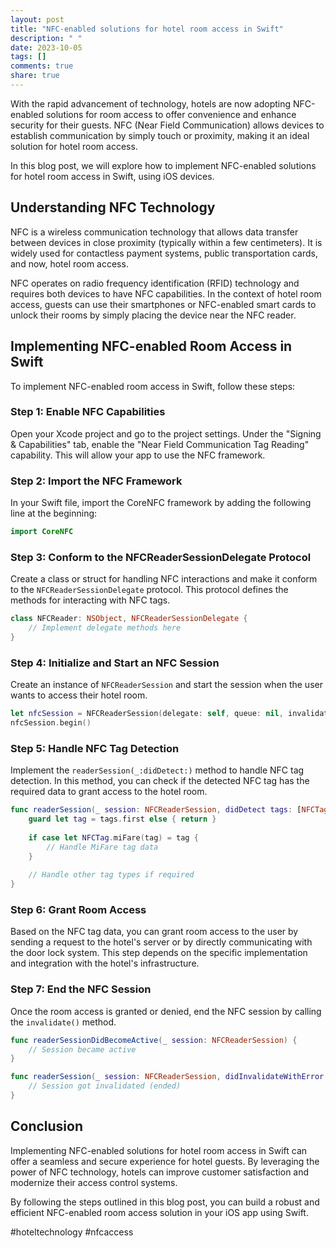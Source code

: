```yaml
---
layout: post
title: "NFC-enabled solutions for hotel room access in Swift"
description: " "
date: 2023-10-05
tags: []
comments: true
share: true
---
```


With the rapid advancement of technology, hotels are now adopting NFC-enabled solutions for room access to offer convenience and enhance security for their guests. NFC (Near Field Communication) allows devices to establish communication by simply touch or proximity, making it an ideal solution for hotel room access.

In this blog post, we will explore how to implement NFC-enabled solutions for hotel room access in Swift, using iOS devices.

## Understanding NFC Technology

NFC is a wireless communication technology that allows data transfer between devices in close proximity (typically within a few centimeters). It is widely used for contactless payment systems, public transportation cards, and now, hotel room access.

NFC operates on radio frequency identification (RFID) technology and requires both devices to have NFC capabilities. In the context of hotel room access, guests can use their smartphones or NFC-enabled smart cards to unlock their rooms by simply placing the device near the NFC reader.

## Implementing NFC-enabled Room Access in Swift

To implement NFC-enabled room access in Swift, follow these steps:

### Step 1: Enable NFC Capabilities

Open your Xcode project and go to the project settings. Under the "Signing & Capabilities" tab, enable the "Near Field Communication Tag Reading" capability. This will allow your app to use the NFC framework.

### Step 2: Import the NFC Framework

In your Swift file, import the CoreNFC framework by adding the following line at the beginning:

```swift
import CoreNFC
```

### Step 3: Conform to the NFCReaderSessionDelegate Protocol

Create a class or struct for handling NFC interactions and make it conform to the `NFCReaderSessionDelegate` protocol. This protocol defines the methods for interacting with NFC tags.

```swift
class NFCReader: NSObject, NFCReaderSessionDelegate {
    // Implement delegate methods here
}
```

### Step 4: Initialize and Start an NFC Session

Create an instance of `NFCReaderSession` and start the session when the user wants to access their hotel room.

```swift
let nfcSession = NFCReaderSession(delegate: self, queue: nil, invalidateAfterFirstRead: false)
nfcSession.begin()
```

### Step 5: Handle NFC Tag Detection

Implement the `readerSession(_:didDetect:)` method to handle NFC tag detection. In this method, you can check if the detected NFC tag has the required data to grant access to the hotel room.

```swift
func readerSession(_ session: NFCReaderSession, didDetect tags: [NFCTag]) {
    guard let tag = tags.first else { return }
    
    if case let NFCTag.miFare(tag) = tag {
        // Handle MiFare tag data
    }
    
    // Handle other tag types if required
}
```

### Step 6: Grant Room Access

Based on the NFC tag data, you can grant room access to the user by sending a request to the hotel's server or by directly communicating with the door lock system. This step depends on the specific implementation and integration with the hotel's infrastructure.

### Step 7: End the NFC Session

Once the room access is granted or denied, end the NFC session by calling the `invalidate()` method.

```swift
func readerSessionDidBecomeActive(_ session: NFCReaderSession) {
    // Session became active
}

func readerSession(_ session: NFCReaderSession, didInvalidateWithError error: Error) {
    // Session got invalidated (ended)
}
```

## Conclusion

Implementing NFC-enabled solutions for hotel room access in Swift can offer a seamless and secure experience for hotel guests. By leveraging the power of NFC technology, hotels can improve customer satisfaction and modernize their access control systems.

By following the steps outlined in this blog post, you can build a robust and efficient NFC-enabled room access solution in your iOS app using Swift.

#hoteltechnology #nfcaccess